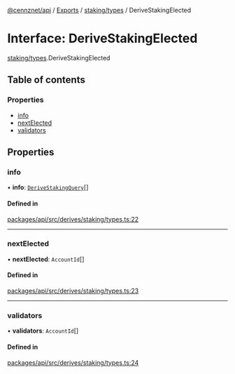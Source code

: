 [@cennznet/api](../README.md) / [Exports](../modules.md) / [staking/types](../modules/staking_types.md) / DeriveStakingElected

# Interface: DeriveStakingElected

[staking/types](../modules/staking_types.md).DeriveStakingElected

## Table of contents

### Properties

- [info](staking_types.derivestakingelected.md#info)
- [nextElected](staking_types.derivestakingelected.md#nextelected)
- [validators](staking_types.derivestakingelected.md#validators)

## Properties

### info

• **info**: [`DeriveStakingQuery`](staking_types.derivestakingquery.md)[]

#### Defined in

[packages/api/src/derives/staking/types.ts:22](https://github.com/cennznet/api.js/blob/7367fb0/packages/api/src/derives/staking/types.ts#L22)

___

### nextElected

• **nextElected**: `AccountId`[]

#### Defined in

[packages/api/src/derives/staking/types.ts:23](https://github.com/cennznet/api.js/blob/7367fb0/packages/api/src/derives/staking/types.ts#L23)

___

### validators

• **validators**: `AccountId`[]

#### Defined in

[packages/api/src/derives/staking/types.ts:24](https://github.com/cennznet/api.js/blob/7367fb0/packages/api/src/derives/staking/types.ts#L24)
